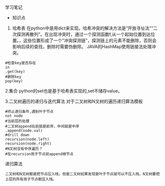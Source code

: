 学习笔记

* 知识点
1. 哈希表
在python中是用dict来实现。哈希冲突的解决方法是“开放寻址法”“二次探测再散列”。在出现冲突时，通过一个探测函数f,从一个起始位置到达位置。，这些位置形成了一个“冲突探测链”，探测链上的元素不能删除，否则会影响后续的查找，删除时需要伪删除。
JAVA的HashMap使用链接法处理冲突。
```
#检查key是否存在
in
.get(key)
#删除key
pop(key)
```

2.集合
python的set也是基于哈希表实现的,set不储存value。

3.二叉树遍历的递归与迭代算法
对于二叉树和N叉树的遍历递归算法模板
```
#终止递归条件,遇到叶子节点
not node
#当前层的处理
#二叉树append在前就是前序，中间就是中序
.append(node.val)
#drill down
recursion(node.left)
recursion(node.right)
#N叉树没有中序遍历？
#在recursion孩子节点前append根节点
```
递归算法
```
二叉树和N叉树都是把节点压入栈，但是二叉树如果发现是叶子节点就可以不压入栈，N叉树要把上层的所有孩子节点都压入栈。
```



